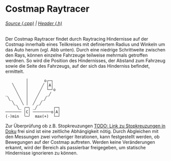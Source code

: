# Costmap Raytracer
###### [Source (.cpp)](src/psaf_local_planner/costmap_raytracer.cpp)  | [Header (.h)](include/psaf_local_planner/costmap_raytracer.h)
Der Costmap Raytracer findet durch Raytracing Hindernisse auf der Costmap innerhalb eines Teilkreises mit definiertem Radius und Winkeln um das Auto herum (vgl. Abb unten).
Durch eine niedrige Schrittweite zwischen den Rays, können einzelne Fahrzeuge teilweise mehrmals getroffen werdnen. So wird die Position des Hindernisses, der Abstand zum Fahrzeug sowie die Seite des Fahrzeugs, auf der sich das Hinderniss befindet, ermittelt.


```
         │       o┌─┐
   ╲     │      ╱ │A│
    ╲    │     ╱  └─┘o
_    ╲   │    ╱   _╱
 ╲_   ╲  │   ╱  _╱
   ╲_  ╲ │  ╱ _╱
     ╲_ ╭─╮ _╱       ┌─┐
─────── │C│ ────────o│A│
(-)min  ╰─╯  max(+)  └─┘
```

Zur Überprüfung ob z.B. Stopkreuzungen [TODO: Link zu Stopkreuzungen in Doku]() frei sind ist eine zeitliche Abhängigkeit nötig. Durch Abgleichen mit den Messungen zwei vorheriger Iterationen, kann festgestellt werden, ob Bewegungen auf der Costmap auftreten. Werden keine Veränderungen erkannt, wird der Bereich als passierbar freigegeben, um statische Hindernisse ignorieren zu können.